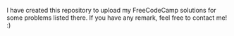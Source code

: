 I have created this repository to upload my FreeCodeCamp solutions for some problems listed there. If you have any remark, feel free to contact me! :)


